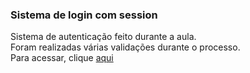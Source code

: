 ### Sistema de login com session

Sistema de autenticação feito durante a aula.\
Foram realizadas várias validações durante o processo.\
Para acessar, clique [aqui](https://github-login.netlify.app/)
